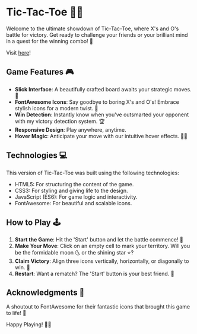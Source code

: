 
# Tic-Tac-Toe 🎉✨

Welcome to the ultimate showdown of Tic-Tac-Toe, where X's and O's battle for victory. Get ready to challenge your friends or your brilliant mind in a quest for the winning combo! 🌟

Visit [here](https://anlegi.github.io/tic-tac-toe/)!

## Game Features 🎮

- **Slick Interface**: A beautifully crafted board awaits your strategic moves. 🎨
- **FontAwesome Icons**: Say goodbye to boring X's and O's! Embrace stylish icons for a modern twist. 🌈
- **Win Detection**: Instantly know when you've outsmarted your opponent with my victory detection system. 🏆
- **Responsive Design**: Play anywhere, anytime.
- **Hover Magic**: Anticipate your move with our intuitive hover effects. 🧙‍♂️

## Technologies 💻

This version of Tic-Tac-Toe was built using the following technologies:

- HTML5: For structuring the content of the game.
- CSS3: For styling and giving life to the design.
- JavaScript (ES6): For game logic and interactivity.
- FontAwesome: For beautiful and scalable icons.


## How to Play 🕹

1. **Start the Game**: Hit the 'Start' button and let the battle commence! 🚀
2. **Make Your Move**: Click on an empty cell to mark your territory. Will you be the formidable moon 🌜 or the shining star ⭐?
3. **Claim Victory**: Align three icons vertically, horizontally, or diagonally to win. 🎯
4. **Restart**: Want a rematch? The 'Start' button is your best friend. 🔄

## Acknowledgments 💖

A shoutout to FontAwesome for their fantastic icons that brought this game to life! 🌟


Happy Playing! 🎉👾

